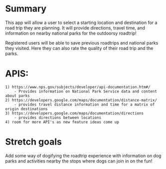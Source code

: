# Summary
This app will allow a user to select a starting location and destination for a road trip they are planning.  It will provide directions, travel time, and information on nearby national parks for the outdoorsy roadtrip!  

Registered users will be able to save previous roadtrips and national parks they visited.  Here they can also rate the quality of their road trip and the parks.

# APIS:
    1) https://www.nps.gov/subjects/developer/api-documentation.htm#/
        - Provides information on National Park Service data and content about parks
    2) https://developers.google.com/maps/documentation/distance-matrix/
        - provides travel distance information and time for a matrix of origin destinations
    3) https://developers.google.com/maps/documentation/directions
        - provides directions between locations
    4) room for more API's as new feature ideas come up

# Stretch goals
Add some way of dogifying the roadtrip experience with information on dog parks and activities nearby the stops where dogs can join in on the fun!

    
